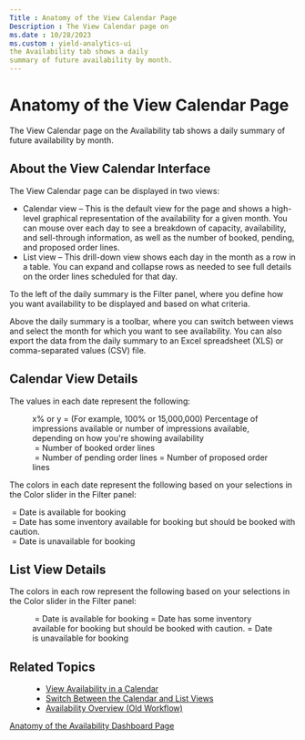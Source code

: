 ```yaml
---
Title : Anatomy of the View Calendar Page
Description : The View Calendar page on
ms.date : 10/28/2023
ms.custom : yield-analytics-ui
the Availability tab shows a daily
summary of future availability by month.
---
```



# Anatomy of the View Calendar Page



The View Calendar page on
the Availability tab shows a daily
summary of future availability by month.



## About the View Calendar Interface

The View Calendar page can be displayed in two views:

- Calendar view – This is the default view for the page and shows a
  high-level graphical representation of the availability for a given
  month. You can mouse over each day to see a breakdown of capacity,
  availability, and sell-through information, as well as the number of
  booked, pending, and proposed order lines.
- List view – This drill-down view shows each day in the month as a row
  in a table. You can expand and collapse rows as needed to see full
  details on the order lines scheduled for that day.

To the left of the daily summary is the Filter panel, where you define
how you want availability to be displayed and based on what criteria. 

Above the daily summary is a toolbar, where you can switch between views
and select the month for which you want to see availability. You can
also export the data from the daily summary to an Excel spreadsheet
(XLS) or comma-separated values (CSV) file.





## Calendar View Details

The values in each date represent the following:

<figure class="fig fignone">
<p>x% or y = (For example, 100% or
15,000,000) Percentage of impressions available or number of impressions
available, depending on how you're showing availability<br />
 = Number of booked order lines<br />
 = Number of pending order lines = Number of proposed order lines</p>
</figure>

The colors in each date represent the following based on your selections
in the Color slider in the Filter panel:

 = Date is available for booking  
 = Date has some inventory available for booking but should be booked
with caution.  
 = Date is unavailable for booking




## List View Details

The colors in each row represent the following based on your selections
in the Color slider in the Filter panel:

<figure id="ID-00003751__fig_myd_nhw_mwb" class="fig fignone">
<p> = Date is available for booking = Date has some inventory available
for booking but should be booked with caution. = Date is unavailable for
booking</p>
</figure>




## Related Topics




<figure id="ID-00003751__fig_ryd_nhw_mwb" class="fig fignone">
<ul>
<li><a href="view-availability-in-a-calendar.md" class="xref">View
Availability in a Calendar</a></li>
<li><a href="switch-between-the-calendar-and-list-views.md"
class="xref">Switch Between the Calendar and List Views</a></li>
<li><a href="availability-overview-old-workflow.md"
class="xref">Availability Overview (Old Workflow)</a></li>
</ul>
</figure>





<a href="anatomy-of-the-availability-dashboard-page.md"
class="link">Anatomy of the Availability Dashboard Page</a>






